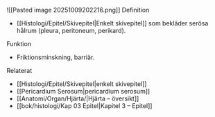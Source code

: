 ![[Pasted image 20251009202216.png]]
Definition
- [[Histologi/Epitel/Skivepitel|Enkelt skivepitel]] som bekläder serösa hålrum (pleura, peritoneum, perikard).

Funktion
- Friktionsminskning, barriär.

Relaterat
- [[Histologi/Epitel/Skivepitel|enkelt skivepitel]]
- [[Pericardium Serosum|pericardium serosum]]
- [[Anatomi/Organ/Hjärta/|Hjärta – översikt]]
- [[bok/histologi/Kap 03 Epitel|Kapitel 3 – Epitel]]
